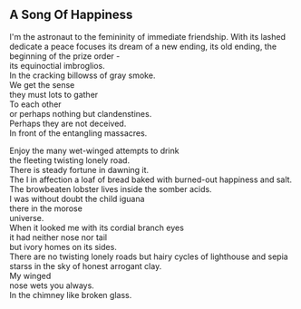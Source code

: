 A Song Of Happiness
-------------------
I'm the astronaut to the femininity of immediate friendship. With its lashed dedicate a peace focuses its dream of a new ending, its old ending, the beginning of the prize order -  
its equinoctial imbroglios.  
In the cracking billowss of gray smoke.  
We get the sense  
they must lots to gather  
To each other  
or perhaps nothing but clandenstines.  
Perhaps they are not deceived.  
In front of the entangling massacres.  
  
Enjoy the many wet-winged attempts to drink  
the fleeting twisting lonely road.  
There is steady fortune in dawning it.  
The I in affection a loaf of bread baked with burned-out happiness and salt.  
The browbeaten lobster lives inside the somber acids.  
I was without doubt the child iguana  
there in the morose  
universe.  
When it looked me with its cordial branch eyes  
it had neither nose nor tail  
but ivory homes on its sides.  
There are no twisting lonely roads but hairy cycles of lighthouse and sepia  
starss in the sky of honest arrogant clay.  
My winged  
nose wets you always.  
In the chimney like broken glass.  
